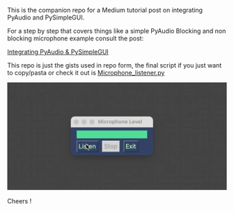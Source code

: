 This is the companion repo for a Medium tutorial post on integrating PyAudio and PySimpleGUI.

For a step by step that covers things like a simple PyAudio Blocking and non blocking microphone example consult the post:

<a href="" target="_blank">Integrating PyAudio & PySimpleGUI</a>


This repo is just the gists used in repo form, the final script  if you just want to copy/pasta or check it out is  [Microphone_listener.py](https://github.com/KenoLeon/PySimpleGUI-PyAudio/blob/main/Microphone_listener.py) 

![PySimpleGUI-PyAudio-Microphone](MicrophoneMeter.gif)

Cheers !